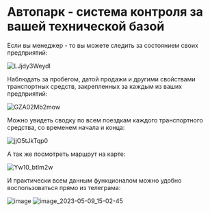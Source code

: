# Автопарк - система контроля за вашей технической базой

Если вы менеджер - то вы можете следить за состоянием своих предприятий:

![LJjdy3WeydI](https://user-images.githubusercontent.com/95758078/236808429-194e479b-4252-4630-8f0b-541f690811d6.jpg)


Наблюдать за пробегом, датой продажи и другими свойствами транспортных средств, закрепленных за каждым из ваших предприятий:


![GZA02Mb2mow](https://user-images.githubusercontent.com/95758078/236808707-ae1a22fb-67d2-4392-a52c-d0e6ed9f96b0.jpg)


Можно увидеть сводку по всем поездкам каждого транспортного средства, со временем начала и конца:

![jjO5tJkTqp0](https://user-images.githubusercontent.com/95758078/236847165-63403f43-37f1-40c4-b6eb-a207450888f5.jpg)

А так же посмотреть маршрут на карте: 

![Yw10_btIm2w](https://user-images.githubusercontent.com/95758078/236847435-a4b5bc8d-e7ce-4e3d-bf38-9847300f6a88.jpg)

И практически всем данным функционалом можно удобно воспользоваться прямо из телеграма:

![image](https://github.com/shueHeart/autopark/assets/95758078/2dfdb623-3b3c-4592-b83c-230e489e596c) 
![image_2023-05-09_15-02-45](https://github.com/shueHeart/autopark/assets/95758078/652bc376-c024-4b74-9bb8-baa7f6ac992e)
